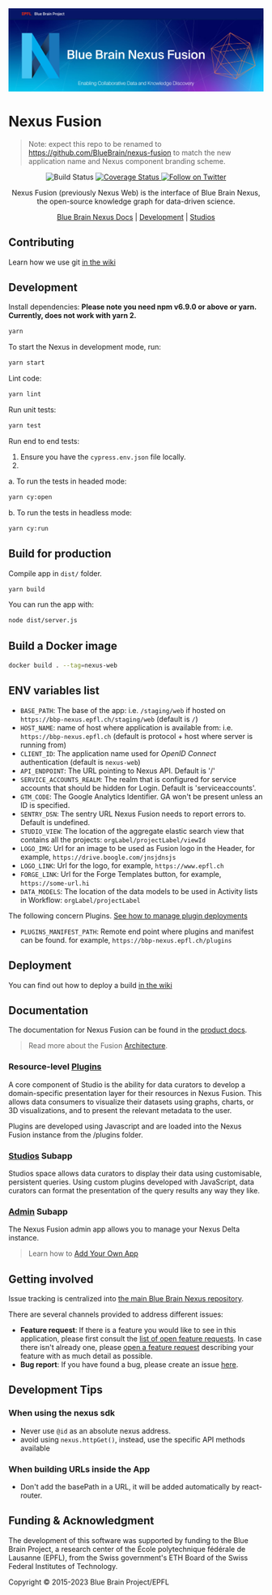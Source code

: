 <img src="docs/Blue-Brain-Nexus-Fusion-Github-banner.jpg"/>

# Nexus Fusion

> Note: expect this repo to be renamed to <https://github.com/BlueBrain/nexus-fusion> to match the new application name and Nexus component branding scheme.

<p align="center">
  <img alt="Build Status" src="https://github.com/BlueBrain/nexus-web/workflows/Review/badge.svg">
  <a href="https://codecov.io/gh/BlueBrain/nexus-web">
    <img src="https://codecov.io/gh/BlueBrain/nexus-web/branch/master/graph/badge.svg" alt="Coverage Status">
  </a>
  <a href="https://twitter.com/intent/follow?screen_name=bluebrainnexus">
    <img alt="Follow on Twitter" src="https://img.shields.io/twitter/follow/bluebrainnexus.svg?style=social&label=Follow">
  </a>
</p>

<p align="center">Nexus Fusion (previously Nexus Web) is the interface of Blue Brain Nexus, the open-source knowledge graph for data-driven science.</p>

<p align="center">
  <a href="https://bluebrainnexus.io/docs/">Blue Brain Nexus Docs</a> |
  <a href="#Development">Development</a> |
  <a href="#studios-feature">Studios</a>
</p>

## Contributing

Learn how we use git [in the wiki](https://github.com/BlueBrain/nexus-web/wiki/Git-Flow)

## Development

Install dependencies:
**Please note you need npm v6.9.0 or above or yarn.**
**Currently, does not work with yarn 2.**

```sh
yarn
```

To start the Nexus in development mode, run:

```sh
yarn start
```

Lint code:

```sh
yarn lint
```

Run unit tests:

```sh
yarn test
```

Run end to end tests:

1. Ensure you have the `cypress.env.json` file locally.
2.

a. To run the tests in headed mode:

```sh
yarn cy:open
```

b. To run the tests in headless mode:

```sh
yarn cy:run
```

## Build for production

Compile app in `dist/` folder.

```sh
yarn build
```

You can run the app with:

```sh
node dist/server.js
```

## Build a Docker image

```sh
docker build . --tag=nexus-web
```

## ENV variables list

- `BASE_PATH`: The base of the app: i.e. `/staging/web` if hosted on `https://bbp-nexus.epfl.ch/staging/web` (default is `/`)
- `HOST_NAME`: name of host where application is available from: i.e. `https://bbp-nexus.epfl.ch` (default is protocol + host where server is running from)
- `CLIENT_ID`: The application name used for _OpenID Connect_ authentication (default is `nexus-web`)
- `API_ENDPOINT`: The URL pointing to Nexus API. Default is '/'
- `SERVICE_ACCOUNTS_REALM`: The realm that is configured for service accounts that should be hidden for Login. Default is 'serviceaccounts'.
- `GTM_CODE`: The Google Analytics Identifier. GA won't be present unless an ID is specified.
- `SENTRY_DSN`: The sentry URL Nexus Fusion needs to report errors to. Default is undefined.
- `STUDIO_VIEW`: The location of the aggregate elastic search view that contains all the projects: `orgLabel/projectLabel/viewId`
- `LOGO_IMG`: Url for an image to be used as Fusion logo in the Header, for example, `https://drive.boogle.com/jnsjdnsjs`
- `LOGO_LINK`: Url for the logo, for example, `https://www.epfl.ch`
- `FORGE_LINK`: Url for the Forge Templates button, for example, `https://some-url.hi`
- `DATA_MODELS`: The location of the data models to be used in Activity lists in Workflow: `orgLabel/projectLabel`

The following concern Plugins. [See how to manage plugin deployments](./docs/plugins.md)

- `PLUGINS_MANIFEST_PATH`: Remote end point where plugins and manifest can be found. for example, `https://bbp-nexus.epfl.ch/plugins`

## Deployment

You can find out how to deploy a build [in the wiki](https://github.com/BlueBrain/nexus-web/wiki/Deploying-Your-Nexus-Web-Instance)

## Documentation

The documentation for Nexus Fusion can be found in the [product docs](https://bluebrainnexus.io/docs/fusion/index.html).

> Read more about the Fusion [Architecture](https://bluebrainnexus.io/docs/fusion/architecture.html).

### Resource-level [Plugins](https://bluebrainnexus.io/docs/fusion/plugins.html)

A core component of Studio is the ability for data curators to develop a domain-specific presentation layer for their resources in Nexus Fusion. This allows data consumers to visualize their datasets using graphs, charts, or 3D visualizations, and to present the relevant metadata to the user.

Plugins are developed using Javascript and are loaded into the Nexus Fusion instance from the /plugins folder.

### [Studios](https://bluebrainnexus.io/docs/fusion/studio.html) Subapp

Studios space allows data curators to display their data using customisable, persistent queries. Using custom plugins developed with JavaScript, data curators can format the presentation of the query results any way they like.

### [Admin](https://bluebrainnexus.io/docs/fusion/admin.html) Subapp

The Nexus Fusion admin app allows you to manage your Nexus Delta instance.

> Learn how to [Add Your Own App](https://bluebrainnexus.io/docs/fusion/add-your-own-app.html)

## Getting involved

Issue tracking is centralized into [the main Blue Brain Nexus repository](https://github.com/BlueBrain/nexus).

There are several channels provided to address different issues:

- **Feature request**: If there is a feature you would like to see in this application, please first consult the [list of open feature requests](https://github.com/BlueBrain/nexus/issues?q=is%3Aopen+is%3Aissue+label%3Afeature+label%3Afrontend+label%3Anexus-web). In case there isn't already one, please [open a feature request](https://github.com/BlueBrain/nexus/issues/new?labels=feature,frontend,nexus-web) describing your feature with as much detail as possible.
- **Bug report**: If you have found a bug, please create an issue [here](https://github.com/BlueBrain/nexus/issues/new?labels=bug,frontend,nexus-web).

## Development Tips

### When using the nexus sdk

- Never use `@id` as an absolute nexus address.
- avoid using `nexus.httpGet()`, instead, use the specific API methods available

### When building URLs inside the App

- Don't add the basePath in a URL, it will be added automatically by react-router.

## Funding & Acknowledgment

The development of this software was supported by funding to the Blue Brain Project, a research center of the École polytechnique fédérale de Lausanne (EPFL), from the Swiss government's ETH Board of the Swiss Federal Institutes of Technology.

Copyright © 2015-2023 Blue Brain Project/EPFL
